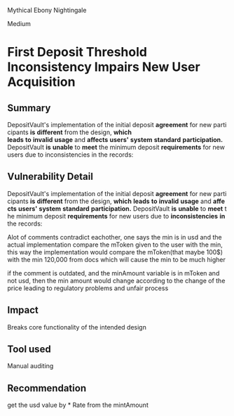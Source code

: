 Mythical Ebony Nightingale

Medium

# First Deposit Threshold Inconsistency Impairs New User Acquisition

## Summary
DepositVault's implementation of the initial deposit **agreement** for new participants **is** **different** from the design, **which leads** **to** **invalid** **usage** and **affects** **users'** **system** **standard** **participation.** DepositVault **is** **unable** to **meet** the minimum deposit **requirements** for new users due to inconsistencies in the records:  
## Vulnerability Detail
DepositVault's implementation of the initial deposit **agreement** for new participants **is** **different** from the design, **which** **leads** **to** **invalid** **usage** and **affects** **users'** **system** **standard** **participation.** DepositVault **is** **unable** to **meet** the minimum deposit **requirements** for new users due to **inconsistencies** **in** the records:  
  
Alot of comments contradict eachother, one says the min is in usd and the actual implementation compare the mToken given to the user with the min, this way the implementation would compare the mToken(that maybe 100$) with the min 120,000 from docs which will cause the min to be much higher

if the comment is outdated, and the minAmount variable is in mToken and not usd, then the min amount would change according to the change of the price leading to regulatory problems and unfair process
## Impact
Breaks core functionality of the intended design

## Tool used
Manual auditing  
  
## Recommendation
get the usd value by * Rate from the mintAmount